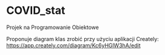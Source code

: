# COVID_stat
Projek na Programowanie Obiektowe

Proponuje diagram klas zrobić przy użyciu aplikacji Creately:
https://app.creately.com/diagram/Kc6yHGlW3hA/edit
